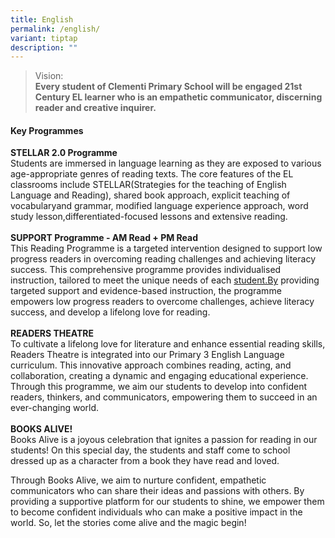 ```yaml
---
title: English
permalink: /english/
variant: tiptap
description: ""
---
```

<blockquote>
<p>Vision:
<br><strong>Every student of Clementi Primary School will be engaged 21st Century EL learner who is an empathetic communicator, discerning reader and creative inquirer.</strong>
</p>
</blockquote>
<h4><strong>Key Programmes</strong></h4>
<p><strong>STELLAR 2.0 Programme</strong>
<br>Students are immersed in language learning as they are exposed to various
age-appropriate genres of reading texts. The core features of the EL classrooms
include STELLAR(Strategies for the teaching of English Language and Reading),
shared book approach, explicit teaching of vocabularyand grammar, modified
language experience approach, word study lesson,differentiated-focused
lessons and extensive reading.
<br>
<br><strong>SUPPORT Programme - AM Read + PM Read</strong> 
<br>This Reading Programme is a targeted intervention designed to support
low progress readers in overcoming reading challenges and achieving literacy
success. This comprehensive programme provides individualised instruction,
tailored to meet the unique needs of each <a href="http://student.By" rel="noopener noreferrer nofollow" target="_blank">student.By</a> providing targeted support and evidence-based
instruction, the programme empowers low progress readers to overcome challenges,
achieve literacy success, and develop a lifelong love for reading.
<br>
<br><strong>READERS THEATRE </strong>
<br>To cultivate a lifelong love for literature and enhance essential reading
skills, Readers Theatre is integrated into our Primary 3 English Language
curriculum. This innovative approach combines reading, acting, and collaboration,
creating a dynamic and engaging educational experience. Through this programme,
we aim our students to develop into confident readers, thinkers, and communicators,
empowering them to succeed in an ever-changing world.
<br>
<br><strong>BOOKS ALIVE!</strong>
<br>Books Alive is a joyous celebration that ignites a passion for reading
in our students! On this special day, the students and staff come to school
dressed up as a character from a book they have read and loved.</p>
<p>Through Books Alive, we aim to nurture confident, empathetic communicators
who can share their ideas and passions with others. By providing a supportive
platform for our students to shine, we empower them to become confident
individuals who can make a positive impact in the world. So, let the stories
come alive and the magic begin!</p>